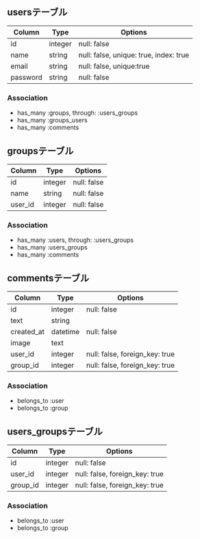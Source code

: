 ## usersテーブル

|Column|Type|Options|
|------|----|-------|
|id|integer|null: false|
|name|string|null: false, unique: true, index: true|
|email|string|null: false, unique:true|
|password|string|null: false|

### Association
- has_many :groups, through: :users_groups
- has_many :groups_users
- has_many :comments

## groupsテーブル

|Column|Type|Options|
|------|----|-------|
|id|integer|null: false|
|name|string|null: false |
|user_id|integer|null: false|

### Association
- has_many :users, through: :users_groups
- has_many :users_groups
- has_many :comments

## commentsテーブル

|Column|Type|Options|
|------|----|-------|
|id|integer|null: false|
|text|string||
|created_at|datetime|null: false|
|image|text||
|user_id|integer|null: false, foreign_key: true|
|group_id|integer|null: false, foreign_key: true|

### Association
- belongs_to :user
- belongs_to :group

## users_groupsテーブル

|Column|Type|Options|
|------|----|-------|
|id|integer|null: false|
|user_id|integer|null: false, foreign_key: true|
|group_id|integer|null: false, foreign_key: true|

### Association
- belongs_to :user
- belongs_to :group

